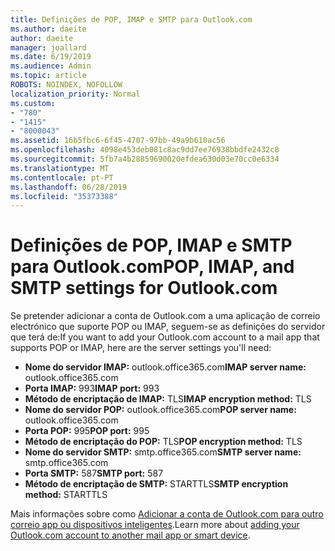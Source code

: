```yaml
---
title: Definições de POP, IMAP e SMTP para Outlook.com
ms.author: daeite
author: daeite
manager: joallard
ms.date: 6/19/2019
ms.audience: Admin
ms.topic: article
ROBOTS: NOINDEX, NOFOLLOW
localization_priority: Normal
ms.custom:
- "780"
- "1415"
- "8000043"
ms.assetid: 16b5fbc6-6f45-4707-97bb-49a9b610ac56
ms.openlocfilehash: 4098e453deb081c8ac9dd7ee76938bbdfe2432c8
ms.sourcegitcommit: 5fb7a4b28859690020efdea630d03e70cc0e6334
ms.translationtype: MT
ms.contentlocale: pt-PT
ms.lasthandoff: 06/28/2019
ms.locfileid: "35373388"
---
```

# <a name="pop-imap-and-smtp-settings-for-outlookcom"></a><span data-ttu-id="41334-102">Definições de POP, IMAP e SMTP para Outlook.com</span><span class="sxs-lookup"><span data-stu-id="41334-102">POP, IMAP, and SMTP settings for Outlook.com</span></span>

<span data-ttu-id="41334-103">Se pretender adicionar a conta de Outlook.com a uma aplicação de correio electrónico que suporte POP ou IMAP, seguem-se as definições do servidor que terá de:</span><span class="sxs-lookup"><span data-stu-id="41334-103">If you want to add your Outlook.com account to a mail app that supports POP or IMAP, here are the server settings you'll need:</span></span>
  
- <span data-ttu-id="41334-104">**Nome do servidor IMAP:** outlook.office365.com</span><span class="sxs-lookup"><span data-stu-id="41334-104">**IMAP server name:** outlook.office365.com</span></span>
- <span data-ttu-id="41334-105">**Porta IMAP:** 993</span><span class="sxs-lookup"><span data-stu-id="41334-105">**IMAP port:** 993</span></span>
- <span data-ttu-id="41334-106">**Método de encriptação de IMAP:** TLS</span><span class="sxs-lookup"><span data-stu-id="41334-106">**IMAP encryption method:** TLS</span></span>
- <span data-ttu-id="41334-107">**Nome do servidor POP:** outlook.office365.com</span><span class="sxs-lookup"><span data-stu-id="41334-107">**POP server name:** outlook.office365.com</span></span>  
- <span data-ttu-id="41334-108">**Porta POP:** 995</span><span class="sxs-lookup"><span data-stu-id="41334-108">**POP port:** 995</span></span>  
- <span data-ttu-id="41334-109">**Método de encriptação do POP:** TLS</span><span class="sxs-lookup"><span data-stu-id="41334-109">**POP encryption method:** TLS</span></span>  
- <span data-ttu-id="41334-110">**Nome do servidor SMTP:** smtp.office365.com</span><span class="sxs-lookup"><span data-stu-id="41334-110">**SMTP server name:** smtp.office365.com</span></span>
- <span data-ttu-id="41334-111">**Porta SMTP:** 587</span><span class="sxs-lookup"><span data-stu-id="41334-111">**SMTP port:** 587</span></span>
- <span data-ttu-id="41334-112">**Método de encriptação de SMTP:** STARTTLS</span><span class="sxs-lookup"><span data-stu-id="41334-112">**SMTP encryption method:** STARTTLS</span></span>

<span data-ttu-id="41334-113">Mais informações sobre como [Adicionar a conta de Outlook.com para outro correio app ou dispositivos inteligentes](https://support.office.com/article/73f3b178-0009-41ae-aab1-87b80fa94970).</span><span class="sxs-lookup"><span data-stu-id="41334-113">Learn more about [adding your Outlook.com account to another mail app or smart device](https://support.office.com/article/73f3b178-0009-41ae-aab1-87b80fa94970).</span></span>
